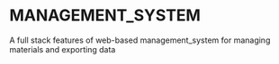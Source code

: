 # MANAGEMENT_SYSTEM
A full stack features of web-based management_system for managing materials and exporting data
